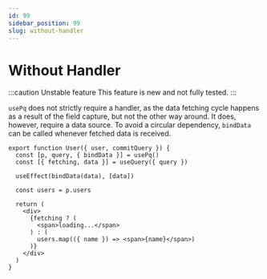 ```yaml
---
id: 99
sidebar_position: 99
slug: without-handler
---
```


# Without Handler

:::caution Unstable feature
This feature is new and not fully tested.
:::

`usePq` does not strictly require a handler, as the data fetching cycle happens as a result of the field capture, but not the other way around. It does, however, require a data source. To avoid a circular dependency, `bindData` can be called whenever fetched data is received.

```tsx
export function User({ user, commitQuery }) {
  const [p, query, { bindData }] = usePq()
  const [{ fetching, data }] = useQuery({ query })

  useEffect(bindData(data), [data])

  const users = p.users

  return (
    <div>
      {fetching ? (
        <span>loading...</span>
      ) : (
        users.map(({ name }) => <span>{name}</span>)
      )}
    </div>
  )
}
```
